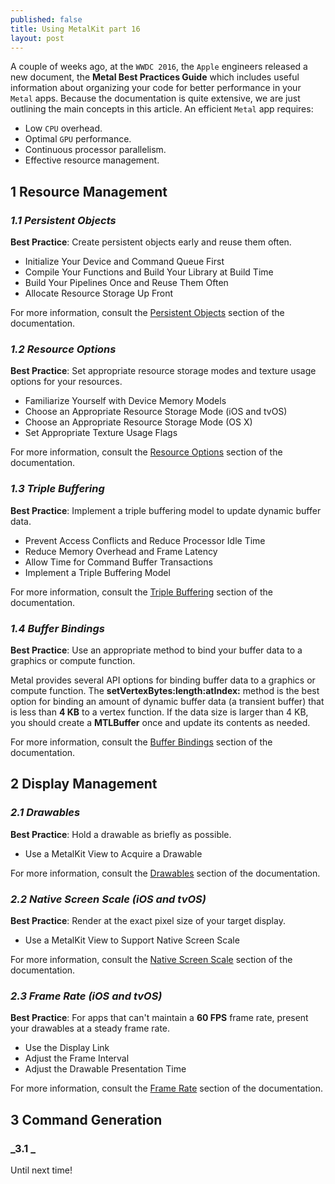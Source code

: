 ```yaml
---
published: false
title: Using MetalKit part 16
layout: post
---
```

A couple of weeks ago, at the `WWDC 2016`, the `Apple` engineers released a new document, the __Metal Best Practices Guide__ which includes useful information about organizing your code for better performance in your `Metal` apps. Because the documentation is quite extensive, we are just outlining the main concepts in this article. An efficient `Metal` app requires:

- Low `CPU` overhead.
- Optimal `GPU` performance.
- Continuous processor parallelism. 
- Effective resource management. 

>

## __1 Resource Management__

### _1.1 Persistent Objects_

__Best Practice__: Create persistent objects early and reuse them often.

- Initialize Your Device and Command Queue First
- Compile Your Functions and Build Your Library at Build Time
- Build Your Pipelines Once and Reuse Them Often
- Allocate Resource Storage Up Front

For more information, consult the [Persistent Objects](https://developer.apple.com/library/prerelease/content/documentation/3DDrawing/Conceptual/MTLBestPracticesGuide/PersistentObjects.html) section of the documentation. 

### _1.2 Resource Options_

__Best Practice__: Set appropriate resource storage modes and texture usage options for your resources.

- Familiarize Yourself with Device Memory Models
- Choose an Appropriate Resource Storage Mode (iOS and tvOS)
- Choose an Appropriate Resource Storage Mode (OS X)
- Set Appropriate Texture Usage Flags

For more information, consult the [Resource Options](https://developer.apple.com/library/prerelease/content/documentation/3DDrawing/Conceptual/MTLBestPracticesGuide/ResourceOptions.html) section of the documentation. 

### _1.3 Triple Buffering_

__Best Practice__: Implement a triple buffering model to update dynamic buffer data.

- Prevent Access Conflicts and Reduce Processor Idle Time
- Reduce Memory Overhead and Frame Latency
- Allow Time for Command Buffer Transactions
- Implement a Triple Buffering Model

For more information, consult the [Triple Buffering](https://developer.apple.com/library/prerelease/content/documentation/3DDrawing/Conceptual/MTLBestPracticesGuide/TripleBuffering.html) section of the documentation. 

### _1.4 Buffer Bindings_

__Best Practice__: Use an appropriate method to bind your buffer data to a graphics or compute function.

Metal provides several API options for binding buffer data to a graphics or compute function. The __setVertexBytes:length:atIndex:__ method is the best option for binding an amount of dynamic buffer data (a transient buffer) that is less than __4 KB__ to a vertex function. If the data size is larger than 4 KB, you should create a __MTLBuffer__ once and update its contents as needed. 

For more information, consult the [Buffer Bindings](https://developer.apple.com/library/prerelease/content/documentation/3DDrawing/Conceptual/MTLBestPracticesGuide/BufferBindings.html) section of the documentation. 

>

## __2 Display Management__

### _2.1 Drawables_

__Best Practice__: Hold a drawable as briefly as possible.

- Use a MetalKit View to Acquire a Drawable

For more information, consult the [Drawables](https://developer.apple.com/library/prerelease/content/documentation/3DDrawing/Conceptual/MTLBestPracticesGuide/Drawables.html) section of the documentation. 

### _2.2 Native Screen Scale (iOS and tvOS)_

__Best Practice__: Render at the exact pixel size of your target display.

- Use a MetalKit View to Support Native Screen Scale

For more information, consult the [Native Screen Scale](https://developer.apple.com/library/prerelease/content/documentation/3DDrawing/Conceptual/MTLBestPracticesGuide/NativeScreenScale.html) section of the documentation. 

### _2.3 Frame Rate (iOS and tvOS)_

__Best Practice__: For apps that can't maintain a __60 FPS__ frame rate, present your drawables at a steady frame rate.

- Use the Display Link
- Adjust the Frame Interval
- Adjust the Drawable Presentation Time

For more information, consult the [Frame Rate](https://developer.apple.com/library/prerelease/content/documentation/3DDrawing/Conceptual/MTLBestPracticesGuide/FrameRate.html) section of the documentation. 

>

## __3 Command Generation__

### _3.1 _



Until next time!